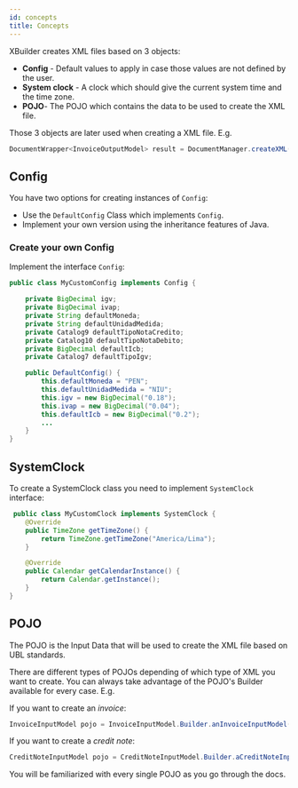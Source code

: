 ```yaml
---
id: concepts
title: Concepts
---
```


XBuilder creates XML files based on 3 objects:

- **Config** - Default values to apply in case those values are not defined by the user.
- **System clock** - A clock which should give the current system time and the time zone.
- **POJO**- The POJO which contains the data to be used to create the XML file.

Those 3 objects are later used when creating a XML file. E.g.

```java
DocumentWrapper<InvoiceOutputModel> result = DocumentManager.createXML(pojo, config, systemClock);
```

## Config

You have two options for creating instances of `Config`:

- Use the `DefaultConfig` Class which implements `Config`.
- Implement your own version using the inheritance features of Java.

### Create your own Config

Implement the interface `Config`:

```java
public class MyCustomConfig implements Config {

    private BigDecimal igv;
    private BigDecimal ivap;
    private String defaultMoneda;
    private String defaultUnidadMedida;
    private Catalog9 defaultTipoNotaCredito;
    private Catalog10 defaultTipoNotaDebito;
    private BigDecimal defaultIcb;
    private Catalog7 defaultTipoIgv;

    public DefaultConfig() {
        this.defaultMoneda = "PEN";
        this.defaultUnidadMedida = "NIU";
        this.igv = new BigDecimal("0.18");
        this.ivap = new BigDecimal("0.04");
        this.defaultIcb = new BigDecimal("0.2");
        ...
    }
}
```

## SystemClock

To create a SystemClock class you need to implement `SystemClock` interface:

```java
 public class MyCustomClock implements SystemClock {
    @Override
    public TimeZone getTimeZone() {
        return TimeZone.getTimeZone("America/Lima");
    }

    @Override
    public Calendar getCalendarInstance() {
        return Calendar.getInstance();
    }
}
```

## POJO

The POJO is the Input Data that will be used to create the XML file based on UBL standards.

There are different types of POJOs depending of which type of XML you want to create. You can always take advantage of the POJO's Builder available for every case. E.g.

If you want to create an _invoice_:

```java
InvoiceInputModel pojo = InvoiceInputModel.Builder.anInvoiceInputModel().build();
```

If you want to create a _credit note_:

```java
CreditNoteInputModel pojo = CreditNoteInputModel.Builder.aCreditNoteInputModel()
```

You will be familiarized with every single POJO as you go through the docs.
